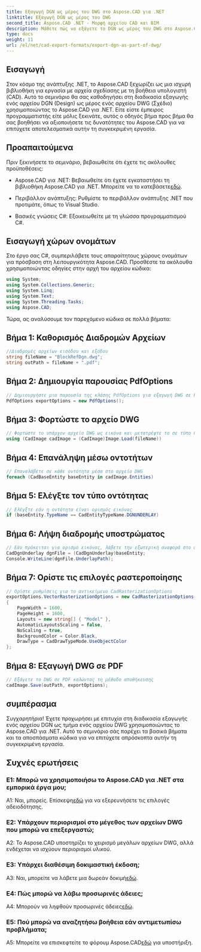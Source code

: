```yaml
---
title: Εξαγωγή DGN ως μέρος του DWG στο Aspose.CAD για .NET
linktitle: Εξαγωγή DGN ως μέρος του DWG
second_title: Aspose.CAD .NET - Μορφή αρχείου CAD και BIM
description: Μάθετε πώς να εξάγετε το DGN ως μέρος του DWG στο Aspose.CAD για .NET. Ακολουθήστε τον βήμα προς βήμα οδηγό μας για απρόσκοπτη ενσωμάτωση.
type: docs
weight: 11
url: /el/net/cad-export-formats/export-dgn-as-part-of-dwg/
---
```

## Εισαγωγή

Στον κόσμο της ανάπτυξης .NET, το Aspose.CAD ξεχωρίζει ως μια ισχυρή βιβλιοθήκη για εργασία με αρχεία σχεδίασης με τη βοήθεια υπολογιστή (CAD). Αυτό το σεμινάριο θα σας καθοδηγήσει στη διαδικασία εξαγωγής ενός αρχείου DGN (Design) ως μέρος ενός αρχείου DWG (Σχέδιο) χρησιμοποιώντας το Aspose.CAD για .NET. Είτε είστε έμπειρος προγραμματιστής είτε μόλις ξεκινάτε, αυτός ο οδηγός βήμα προς βήμα θα σας βοηθήσει να αξιοποιήσετε τις δυνατότητες του Aspose.CAD για να επιτύχετε αποτελεσματικά αυτήν τη συγκεκριμένη εργασία.

## Προαπαιτούμενα

Πριν ξεκινήσετε το σεμινάριο, βεβαιωθείτε ότι έχετε τις ακόλουθες προϋποθέσεις:

-  Aspose.CAD για .NET: Βεβαιωθείτε ότι έχετε εγκαταστήσει τη βιβλιοθήκη Aspose.CAD για .NET. Μπορείτε να το κατεβάσετε[εδώ](https://releases.aspose.com/cad/net/).

- Περιβάλλον ανάπτυξης: Ρυθμίστε το περιβάλλον ανάπτυξης .NET που προτιμάτε, όπως το Visual Studio.

- Βασικές γνώσεις C#: Εξοικειωθείτε με τη γλώσσα προγραμματισμού C#.

## Εισαγωγή χώρων ονομάτων

Στο έργο σας C#, συμπεριλάβετε τους απαραίτητους χώρους ονομάτων για πρόσβαση στη λειτουργικότητα Aspose.CAD. Προσθέστε τα ακόλουθα χρησιμοποιώντας οδηγίες στην αρχή του αρχείου κώδικα:

```csharp
using System;
using System.Collections.Generic;
using System.Linq;
using System.Text;
using System.Threading.Tasks;
using Aspose.CAD;
```

Τώρα, ας αναλύσουμε τον παρεχόμενο κώδικα σε πολλά βήματα:

## Βήμα 1: Καθορισμός Διαδρομών Αρχείων

```csharp
//Διαδρομές αρχείων εισόδου και εξόδου
string fileName = "BlockRefDgn.dwg";
string outPath = fileName + ".pdf";
```

## Βήμα 2: Δημιουργία παρουσίας PdfOptions

```csharp
// Δημιουργήστε μια παρουσία της κλάσης PdfOptions για εξαγωγή DWG σε PDF
PdfOptions exportOptions = new PdfOptions();
```

## Βήμα 3: Φορτώστε το αρχείο DWG

```csharp
// Φορτώστε το υπάρχον αρχείο DWG ως εικόνα και μετατρέψτε το σε τύπο CadImage
using (CadImage cadImage = (CadImage)Image.Load(fileName))
```

## Βήμα 4: Επανάληψη μέσω οντοτήτων

```csharp
// Επαναλάβετε σε κάθε οντότητα μέσα στο αρχείο DWG
foreach (CadBaseEntity baseEntity in cadImage.Entities)
```

## Βήμα 5: Ελέγξτε τον τύπο οντότητας

```csharp
// Ελέγξτε εάν η οντότητα είναι ορισμός εικόνας
if (baseEntity.TypeName == CadEntityTypeName.DGNUNDERLAY)
```

## Βήμα 6: Λήψη διαδρομής υποστρώματος

```csharp
// Εάν πρόκειται για ορισμό εικόνας, λάβετε την εξωτερική αναφορά στο αντικείμενο
CadDgnUnderlay dgnFile = (CadDgnUnderlay)baseEntity;
Console.WriteLine(dgnFile.UnderlayPath);
```

## Βήμα 7: Ορίστε τις επιλογές ραστεροποίησης

```csharp
// Ορίστε ρυθμίσεις για το αντικείμενο CadRasterizationOptions
exportOptions.VectorRasterizationOptions = new CadRasterizationOptions()
{
    PageWidth = 1600,
    PageHeight = 1600,
    Layouts = new string[] { "Model" },
    AutomaticLayoutsScaling = false,
    NoScaling = true,
    BackgroundColor = Color.Black,
    DrawType = CadDrawTypeMode.UseObjectColor
};
```

## Βήμα 8: Εξαγωγή DWG σε PDF

```csharp
// Εξάγετε το DWG σε PDF καλώντας τη μέθοδο αποθήκευσης
cadImage.Save(outPath, exportOptions);
```

## συμπέρασμα

Συγχαρητήρια! Έχετε προχωρήσει με επιτυχία στη διαδικασία εξαγωγής ενός αρχείου DGN ως τμήμα ενός αρχείου DWG χρησιμοποιώντας το Aspose.CAD για .NET. Αυτό το σεμινάριο σάς παρέχει τα βασικά βήματα και τα αποσπάσματα κώδικα για να επιτύχετε απρόσκοπτα αυτήν τη συγκεκριμένη εργασία.

## Συχνές ερωτήσεις

### Ε1: Μπορώ να χρησιμοποιήσω το Aspose.CAD για .NET στα εμπορικά έργα μου;
 Α1: Ναι, μπορείς. Επίσκεψη[εδώ](https://purchase.aspose.com/buy) για να εξερευνήσετε τις επιλογές αδειοδότησης.

### Ε2: Υπάρχουν περιορισμοί στο μέγεθος των αρχείων DWG που μπορώ να επεξεργαστώ;
A2: Το Aspose.CAD υποστηρίζει το χειρισμό μεγάλων αρχείων DWG, αλλά ενδέχεται να ισχύουν περιορισμοί υλικού.

### Ε3: Υπάρχει διαθέσιμη δοκιμαστική έκδοση;
A3: Ναι, μπορείτε να λάβετε μια δωρεάν δοκιμή[εδώ](https://releases.aspose.com/).

### Ε4: Πώς μπορώ να λάβω προσωρινές άδειες;
 A4: Μπορούν να ληφθούν προσωρινές άδειες[εδώ](https://purchase.aspose.com/temporary-license/).

### Ε5: Πού μπορώ να αναζητήσω βοήθεια εάν αντιμετωπίσω προβλήματα;
 A5: Μπορείτε να επισκεφτείτε το φόρουμ Aspose.CAD[εδώ](https://forum.aspose.com/c/cad/19) για υποστήριξη.